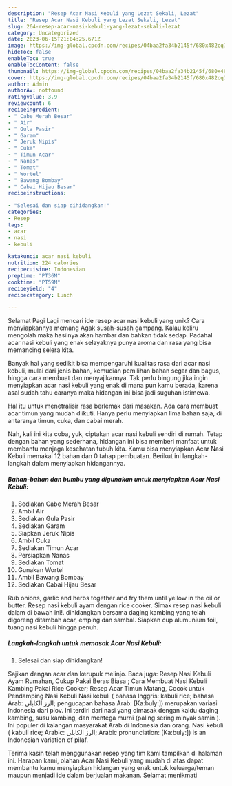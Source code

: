 ```yaml
---
description: "Resep Acar Nasi Kebuli yang Lezat Sekali, Lezat"
title: "Resep Acar Nasi Kebuli yang Lezat Sekali, Lezat"
slug: 264-resep-acar-nasi-kebuli-yang-lezat-sekali-lezat
category: Uncategorized
date: 2023-06-15T21:04:25.671Z
image: https://img-global.cpcdn.com/recipes/04baa2fa34b2145f/680x482cq70/acar-nasi-kebuli-foto-resep-utama.jpg
hideToc: false
enableToc: true
enableTocContent: false
thumbnail: https://img-global.cpcdn.com/recipes/04baa2fa34b2145f/680x482cq70/acar-nasi-kebuli-foto-resep-utama.jpg
cover: https://img-global.cpcdn.com/recipes/04baa2fa34b2145f/680x482cq70/acar-nasi-kebuli-foto-resep-utama.jpg
author: Admin
authorAv: notfound
ratingvalue: 3.9
reviewcount: 6
recipeingredient:
- " Cabe Merah Besar"
- " Air"
- " Gula Pasir"
- " Garam"
- " Jeruk Nipis"
- " Cuka"
- " Timun Acar"
- " Nanas"
- " Tomat"
- " Wortel"
- " Bawang Bombay"
- " Cabai Hijau Besar"
recipeinstructions:

- "Selesai dan siap dihidangkan!"
categories:
- Resep
tags:
- acar
- nasi
- kebuli

katakunci: acar nasi kebuli 
nutrition: 224 calories
recipecuisine: Indonesian
preptime: "PT36M"
cooktime: "PT59M"
recipeyield: "4"
recipecategory: Lunch

---
```



Selamat Pagi Lagi mencari ide resep acar nasi kebuli yang unik? Cara menyiapkannya memang Agak susah-susah gampang. Kalau keliru mengolah maka hasilnya akan hambar dan bahkan tidak sedap. Padahal acar nasi kebuli yang enak selayaknya punya aroma dan rasa yang bisa memancing selera kita.


Banyak hal yang sedikit bisa mempengaruhi kualitas rasa dari acar nasi kebuli, mulai dari jenis bahan, kemudian pemilihan bahan segar dan bagus, hingga cara membuat dan menyajikannya. Tak perlu bingung jika ingin menyiapkan acar nasi kebuli yang enak di mana pun kamu berada, karena asal sudah tahu caranya maka hidangan ini bisa jadi suguhan istimewa.

Hal itu untuk menetralisir rasa berlemak dari masakan. Ada cara membuat acar timun yang mudah diikuti. Hanya perlu menyiapkan lima bahan saja, di antaranya timun, cuka, dan cabai merah.


Nah, kali ini kita coba, yuk, ciptakan acar nasi kebuli sendiri di rumah. Tetap dengan bahan yang sederhana, hidangan ini bisa memberi manfaat untuk membantu menjaga kesehatan tubuh kita. Kamu bisa menyiapkan Acar Nasi Kebuli memakai 12 bahan dan 0 tahap pembuatan. Berikut ini langkah-langkah dalam menyiapkan hidangannya.

<!--inarticleads1-->

##### Bahan-bahan dan bumbu yang digunakan untuk menyiapkan Acar Nasi Kebuli:

1. Sediakan  Cabe Merah Besar
1. Ambil  Air
1. Sediakan  Gula Pasir
1. Sediakan  Garam
1. Siapkan  Jeruk Nipis
1. Ambil  Cuka
1. Sediakan  Timun Acar
1. Persiapkan  Nanas
1. Sediakan  Tomat
1. Gunakan  Wortel
1. Ambil  Bawang Bombay
1. Sediakan  Cabai Hijau Besar


Rub onions, garlic and herbs together and fry them until yellow in the oil or butter. Resep nasi kebuli ayam dengan rice cooker. Simak resep nasi kebuli dalam di bawah ini!. dihidangkan bersama daging kambing yang telah digoreng ditambah acar, emping dan sambal. Siapkan cup alumunium foil, tuang nasi kebuli hingga penuh. 

<!--inarticleads2-->

##### Langkah-langkah untuk memasak Acar Nasi Kebuli:


1. Selesai dan siap dihidangkan!

Sajikan dengan acar dan kerupuk melinjo. Baca juga: Resep Nasi Kebuli Ayam Rumahan, Cukup Pakai Beras Biasa ; Cara Membuat Nasi Kebuli Kambing Pakai Rice Cooker; Resep Acar Timun Matang, Cocok untuk Pendamping Nasi Kebuli Nasi kebuli ( bahasa Inggris: kabuli rice; bahasa Arab: الرز الكابلى; pengucapan bahasa Arab: [Ka:buly:]) merupakan variasi Indonesia dari plov. Ini terdiri dari nasi yang dimasak dengan kaldu daging kambing, susu kambing, dan mentega murni (paling sering minyak samin ). Ini populer di kalangan masyarakat Arab di Indonesia dan orang. Nasi kebuli ( kabuli rice; Arabic: الرز الكابلى; Arabic pronunciation: [Ka:buly:]) is an Indonesian variation of pilaf. 

Terima kasih telah menggunakan resep yang tim kami tampilkan di halaman ini. Harapan kami, olahan Acar Nasi Kebuli yang mudah di atas dapat membantu kamu menyiapkan hidangan yang enak untuk keluarga/teman maupun menjadi ide dalam berjualan makanan. Selamat menikmati

